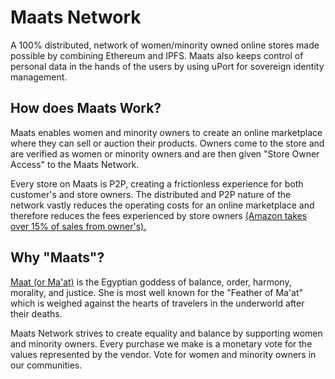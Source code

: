  Maats Network
 ======
 A 100% distributed, network of women/minority owned online stores made possible by combining Ethereum and IPFS. Maats also keeps control of personal data in the hands of the users by using uPort for sovereign identity management. 
 
 How does Maats Work?
 ------
Maats enables women and minority owners to create an online marketplace where they can sell or auction their products. Owners come to the store and are verified as women or minority owners and are then given "Store Owner Access" to the Maats Network.
 
Every store on Maats is P2P, creating a frictionless experience for both customer's and store owners. The distributed and P2P nature of the network vastly reduces the operating costs for an online marketplace and therefore reduces the fees experienced by store owners [(Amazon takes over 15% of sales from owner's).](https://sellerengine.com/how-much-does-it-cost-to-sell-on-amazon/)
 
 
 Why "Maats"?
 ------
[Maat (or Ma'at)](https://en.wikipedia.org/wiki/Maat) is the Egyptian goddess of balance, order, harmony, morality, and justice. She is most well known for the "Feather of Ma'at" which is weighed against the hearts of travelers in the underworld after their deaths. 
 
Maats Network strives to create equality and balance by supporting women and minority owners. Every purchase we make is a monetary vote for the values represented by the vendor. Vote for women and minority owners in our communities.   
